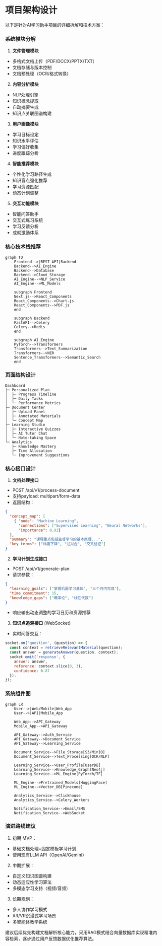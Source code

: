 # 项目架构设计

以下是针对AI学习助手项目的详细拆解和技术方案：

### 系统模块分解
1. **文件管理模块**
- 多格式文档上传（PDF/DOCX/PPTX/TXT）
- 文档存储与版本控制
- 文档预处理（OCR/格式转换）

2. **内容分析模块**
- NLP处理引擎
- 知识概念提取
- 自动摘要生成
- 知识点关联图谱构建

3. **用户画像模块**
- 学习目标设定
- 知识水平评估
- 学习偏好收集
- 进度跟踪分析

4. **智能推荐模块**
- 个性化学习路径生成
- 知识盲点强化推荐
- 学习资源匹配
- 动态计划调整

5. **交互功能模块**
- 智能问答助手
- 交互式练习系统
- 学习反馈分析
- 成就激励体系

### 核心技术栈推荐
```mermaid
graph TD
    Frontend-->|REST API|Backend
    Backend-->AI_Engine
    Backend-->Database
    Backend-->Cloud_Storage
    AI_Engine-->NLP_Service
    AI_Engine-->ML_Models

    subgraph Frontend
    Next.js-->React_Components
    React_Components-->Chart.js
    React_Components-->PDF.js
    end

    subgraph Backend
    FastAPI-->Celery
    Celery-->Redis
    end

    subgraph AI_Engine
    PyTorch-->Transformers
    Transformers-->Text_Summarization
    Transformers-->NER
    Sentence_Transformers-->Semantic_Search
    end
```

### 页面结构设计
```
Dashboard
├─ Personalized Plan
│  ├─ Progress Timeline
│  ├─ Daily Tasks
│  └─ Performance Metrics
├─ Document Center
│  ├─ Upload Panel
│  ├─ Annotated Materials
│  └─ Concept Map
├─ Learning Studio
│  ├─ Interactive Quizzes
│  ├─ AI Tutor Chat
│  └─ Note-taking Space
└─ Analytics
   ├─ Knowledge Mastery
   ├─ Time Allocation
   └─ Improvement Suggestions
```

### 核心接口设计
1. **文档处理接口**
- POST /api/v1/process-document
- 支持payload: multipart/form-data
- 返回结构：
```json
{
  "concept_map": [
    { "node": "Machine Learning", 
      "connections": ["Supervised Learning", "Neural Networks"],
      "importance": 0.92}
  ],
  "summary": "课程重点包括监督学习的基本原理...",
  "key_terms": ["梯度下降", "过拟合", "交叉验证"]
}
```

2. **学习计划生成接口**
- POST /api/v1/generate-plan
- 请求参数：
```json
{
  "learning_goals": ["掌握机器学习基础", "三个月内完成"],
  "time_commitment": 15,
  "knowledge_gaps": ["概率论", "线性代数"]
}
```
- 响应输出动态调整的学习日历和资源推荐

3. **知识点追溯接口** (WebSocket)
- 实时问答交互：
```javascript
socket.on('question', (question) => {
  const context = retrieveRelevantMaterial(question);
  const answer = generateAnswer(question, context);
  socket.emit('response', {
    answer: answer,
    reference: context.slice(0, 3),
    confidence: 0.87
  });
});
```

### 系统组件图
```mermaid
graph LR
    User-->|Web/Mobile|Web_App
    User-->|API|Mobile_App
    
    Web_App-->API_Gateway
    Mobile_App-->API_Gateway
    
    API_Gateway-->Auth_Service
    API_Gateway-->Document_Service
    API_Gateway-->Learning_Service
    
    Document_Service-->File_Storage[S3/MinIO]
    Document_Service-->Text_Processing[OCR/NLP]
    
    Learning_Service-->User_Profile[UserDB]
    Learning_Service-->Knowledge_Graph[Neo4j]
    Learning_Service-->ML_Engine[PyTorch/TF]
    
    ML_Engine-->Pretrained_Models[HuggingFace]
    ML_Engine-->Vector_DB[Pinecone]
    
    Analytics_Service-->Clickhouse
    Analytics_Service-->Celery_Workers
    
    Notification_Service-->Email/SMS
    Notification_Service-->WebSocket
```

### 演进路线建议
1. 初期 MVP：
- 基础文档处理+固定模板学习计划
- 使用现有LLM API（OpenAI/Gemini）

2. 中期扩展：
- 自定义知识图谱构建
- 动态适应性学习算法
- 多模态学习支持（视频/音频）

3. 长期规划：
- 多人协作学习模式
- AR/VR沉浸式学习场景
- 多智能体教学系统

建议后续优先构建文档解析核心能力，采用RAG模式结合向量数据库实现精准内容检索，逐步通过用户反馈数据优化推荐算法。